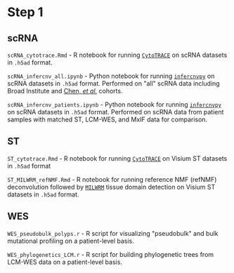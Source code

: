 # Step 1

## scRNA

`scRNA_cytotrace.Rmd` - R notebook for running [`CytoTRACE`](https://cytotrace.stanford.edu/) on scRNA datasets in `.h5ad` format.

`scRNA_infercnv_all.ipynb` - Python notebook for running [`infercnvpy`](https://github.com/icbi-lab/infercnvpy) on scRNA datasets in `.h5ad` format. Performed on "all" scRNA data including Broad Institute and [Chen, _et al._](https://doi.org/10.1016/j.cell.2021.11.031) cohorts.

`scRNA_infercnv_patients.ipynb` - Python notebook for running [`infercnvpy`](https://github.com/icbi-lab/infercnvpy) on scRNA datasets in `.h5ad` format. Performed on scRNA data from patient samples with matched ST, LCM-WES, and MxIF data for comparison.

## ST

`ST_cytotrace.Rmd` - R notebook for running [`CytoTRACE`](https://cytotrace.stanford.edu/) on Visium ST datasets in `.h5ad` format

`ST_MILWRM_refNMF.Rmd` - R notebook for running reference NMF (refNMF) deconvolution followed by [`MILWRM`](https://github.com/Ken-Lau-Lab/MILWRM) tissue domain detection on Visium ST datasets in `.h5ad` format.

## WES

`WES_pseudobulk_polyps.r` - R script for visualizing "pseudobulk" and bulk mutational profiling on a patient-level basis.

`WES_phylogenetics_LCM.r` - R script for building phylogenetic trees from LCM-WES data on a patient-level basis.
